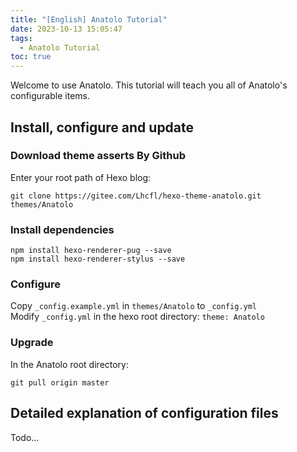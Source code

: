 ```yaml
---
title: "[English] Anatolo Tutorial"
date: 2023-10-13 15:05:47
tags:
  - Anatolo Tutorial
toc: true
---
```


Welcome to use Anatolo. This tutorial will teach you all of Anatolo's configurable items.

## Install, configure and update

### Download theme asserts By Github

Enter your root path of Hexo blog:

``` 
git clone https://gitee.com/Lhcfl/hexo-theme-anatolo.git themes/Anatolo
```

### Install dependencies

```
npm install hexo-renderer-pug --save
npm install hexo-renderer-stylus --save
```

### Configure

Copy `_config.example.yml` in `themes/Anatolo` to `_config.yml`  
Modify `_config.yml` in the hexo root directory: `theme: Anatolo`

### Upgrade

In the Anatolo root directory:

```
git pull origin master
```

## Detailed explanation of configuration files

Todo...